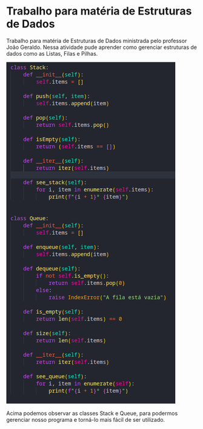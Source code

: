 # Trabalho para matéria de Estruturas de Dados

Trabalho para matéria de Estruturas de Dados ministrada pelo professor João Geraldo. Nessa atividade pude aprender como gerenciar estruturas de dados como as Listas, Filas e Pilhas. 

![classes stack e queue](image-2.png)

Acima podemos observar as classes Stack e Queue, para podermos gerenciar nosso programa e torná-lo mais fácil de ser utilizado.

